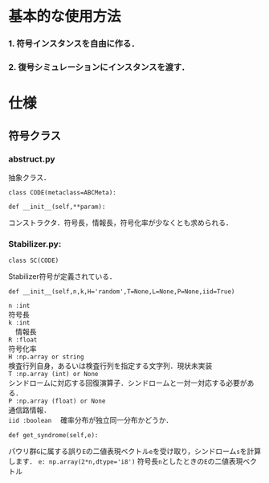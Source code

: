 # 基本的な使用方法

### 1. 符号インスタンスを自由に作る．  
### 2. 復号シミュレーションにインスタンスを渡す．

# 仕様
## 符号クラス
### abstruct.py
抽象クラス．
```
class CODE(metaclass=ABCMeta):
```

``` 
def __init__(self,**param):
```
コンストラクタ．符号長，情報長，符号化率が少なくとも求められる．

### Stabilizer.py: 
```
class SC(CODE)
```
Stabilizer符号が定義されている．
```
def __init__(self,n,k,H='random',T=None,L=None,P=None,iid=True)
```

`n :int`  
  符号長  
`k :int`  
　情報長  
`R :float`  
  符号化率  
`H :np.array or string`  
  検査行列自身，あるいは検査行列を指定する文字列．現状未実装  
`T :np.array (int) or None`  
  シンドロームに対応する回復演算子．シンドロームと一対一対応する必要がある．  
`P :np.array (float) or None`  
  通信路情報．  
`iid :boolean`
　確率分布が独立同一分布かどうか．  

```
def get_syndrome(self,e):
```
パウリ群`G`に属する誤り`E`の二値表現ベクトル`e`を受け取り，シンドローム`s`を計算します．
`e: np.array(2*n,dtype='i8')`
  符号長`n`としたときの`E`の二値表現ベクトル  

